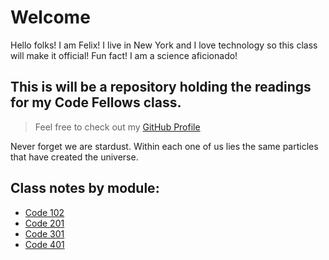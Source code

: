 # Welcome

Hello folks! I am Felix! I live in New York and I love technology so this class will make it official! Fun fact! I am a science aficionado!

## This is will be a repository holding the readings for my Code Fellows class.

> Feel free to check out my [GitHub Profile](https://github.com/f-taveras)

Never forget we are stardust. Within each one of us lies the same particles that have created the universe.

## Class notes by module:
* [Code 102](102/102TableOfContent.md)
* [Code 201](201/201TableOfContent.md)
* [Code 301](301/301TableOfContent.md)
* [Code 401](401/401TableOfContent.md)
